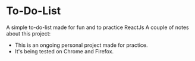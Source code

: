 # To-Do-List
A simple to-do-list made for fun and to practice ReactJs
A couple of notes about this project:
- This is an ongoing personal project made for practice.
- It's being tested on Chrome and Firefox.
